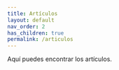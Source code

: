 ```yaml
---
title: Artículos
layout: default
nav_order: 2
has_children: true
permalink: /articulos
---
```


Aquí puedes encontrar los artículos.
